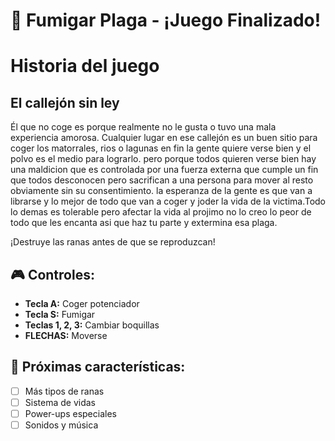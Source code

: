 # 🐸 Fumigar Plaga - ¡Juego Finalizado!
# Historia del juego
## El callejón sin ley
Él que no coge es porque realmente no le gusta o tuvo una mala experiencia amorosa. Cualquier lugar en ese callejón es un buen sitio para coger los matorrales, rios o lagunas en fin la gente quiere verse bien y el polvo es el medio para lograrlo. pero porque todos quieren verse bien hay una maldicion que es controlada por una fuerza externa que cumple un fin que todos desconocen pero sacrifican a una persona para mover al resto obviamente sin su consentimiento. la esperanza de la gente es que van a librarse y lo mejor de todo que van a coger y joder la vida de la victima.Todo lo demas es tolerable pero afectar la vida al projimo no lo creo lo peor de todo que les encanta asi que haz tu parte y extermina esa plaga.


¡Destruye las ranas antes de que se reproduzcan! 

## 🎮 Controles:
- **Tecla A:** Coger potenciador
- **Tecla S:** Fumigar
- **Teclas 1, 2, 3:** Cambiar boquillas
- **FLECHAS:** Moverse

## 🚀 Próximas características:
- [ ] Más tipos de ranas
- [ ] Sistema de vidas
- [ ] Power-ups especiales
- [ ] Sonidos y música